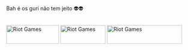Bah é os guri não tem jeito 👽👽

<div style="display: inline_block"><br>
  <img align="center" alt="Riot Games" height="50" width="140" src="https://img.shields.io/badge/Riot_Games-D32936?style=for-the-badge&logo=riot-games&logoColor=white">
  <img align="center" alt="Riot Games" height="50" width="120" src="https://img.shields.io/badge/Spotify-1ED760?&style=for-the-badge&logo=spotify&logoColor=white">
  <img align="center" alt="Riot Games" height="50" width="200" src="https://aleen42.github.io/badges/src/mercedes_benz.svg">

</div>
